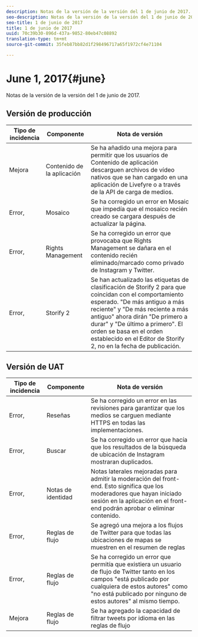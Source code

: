 ```yaml
---
description: Notas de la versión de la versión del 1 de junio de 2017.
seo-description: Notas de la versión de la versión del 1 de junio de 2017.
seo-title: 1 de junio de 2017
title: 1 de junio de 2017
uuid: 70c39b30-896d-437a-9852-80eb47c08892
translation-type: tm+mt
source-git-commit: 35feb87bb82d1f298496717a65f1972cf4e71104

---
```



# June 1, 2017{#june}

Notas de la versión de la versión del 1 de junio de 2017.

## Versión de producción

| **Tipo de incidencia** | **Componente** | **Nota de versión** |
|---|---|---|
| Mejora | Contenido de la aplicación | Se ha añadido una mejora para permitir que los usuarios de Contenido de aplicación descarguen archivos de vídeo nativos que se han cargado en una aplicación de Livefyre o a través de la API de carga de medios. |
| Error, | Mosaico | Se ha corregido un error en Mosaic que impedía que el mosaico recién creado se cargara después de actualizar la página. |
| Error, | Rights Management | Se ha corregido un error que provocaba que Rights Management se dañara en el contenido recién eliminado/marcado como privado de Instagram y Twitter. |
| Error, | Storify 2 | Se han actualizado las etiquetas de clasificación de Storify 2 para que coincidan con el comportamiento esperado. "De más antiguo a más reciente" y "De más reciente a más antiguo" ahora dirán "De primero a durar" y "De último a primero". El orden se basa en el orden establecido en el Editor de Storify 2, no en la fecha de publicación. |

## Versión de UAT

| **Tipo de incidencia** | **Componente** | **Nota de versión** |
|---|---|---|
| Error, | Reseñas | Se ha corregido un error en las revisiones para garantizar que los medios se carguen mediante HTTPS en todas las implementaciones. |
| Error, | Buscar | Se ha corregido un error que hacía que los resultados de la búsqueda de ubicación de Instagram mostraran duplicados. |
| Error, | Notas de identidad | Notas laterales mejoradas para admitir la moderación del front-end. Esto significa que los moderadores que hayan iniciado sesión en la aplicación en el front-end podrán aprobar o eliminar contenido. |
| Error, | Reglas de flujo | Se agregó una mejora a los flujos de Twitter para que todas las ubicaciones de mapas se muestren en el resumen de reglas |
| Error, | Reglas de flujo | Se ha corregido un error que permitía que existiera un usuario de flujo de Twitter tanto en los campos "está publicado por cualquiera de estos autores" como "no está publicado por ninguno de estos autores" al mismo tiempo. |
| Mejora | Reglas de flujo | Se ha agregado la capacidad de filtrar tweets por idioma en las reglas de flujo |


